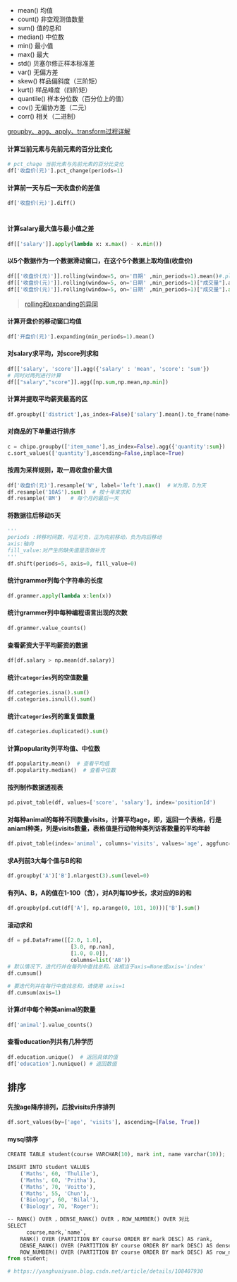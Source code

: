 - mean() 均值
- count() 非空观测值数量
- sum() 值的总和
- median() 中位数
- min() 最小值
- max() 最大
- std() 贝塞尔修正样本标准差
- var() 无偏方差
- skew() 样品偏斜度（三阶矩）
- kurt() 样品峰度（四阶矩）
- quantile() 样本分位数（百分位上的值）
- cov() 无偏协方差（二元）
- corr() 相关（二进制）

[groupby、agg、apply、transform过程详解](https://zhuanlan.zhihu.com/p/101284491)



#### 计算当前元素与先前元素的百分比变化
```python
# pct_chage 当前元素与先前元素的百分比变化
df['收盘价(元)'].pct_change(periods=1)
```

#### 计算前一天与后一天收盘价的差值
```python
df['收盘价(元)'].diff()
```

#### 

```python

```


#### 计算salary最大值与最小值之差

```python
df[['salary']].apply(lambda x: x.max() - x.min())
```

#### 以5个数据作为一个数据滑动窗口，在这个5个数据上取均值(收盘价)
```python
df[['收盘价(元)']].rolling(window=5, on='日期' ,min_periods=1).mean()#.plot()
df[['收盘价(元)']].rolling(window=5, on='日期' ,min_periods=1)["成交量"].agg({"amt_sum": np.sum, "amt_mean": np.mean})
df[['收盘价(元)']].rolling(window=5, on='日期' ,min_periods=1)["成交量"].apply(lambda x: sum(x)/100, raw=False)
```
> [rolling和expanding的异同](https://www.jianshu.com/p/b8c795345e93?from=timeline) 

#### 计算开盘价的移动窗口均值

```python
df['开盘价(元)'].expanding(min_periods=1).mean()
```

#### 对salary求平均，对score列求和

```python
df[['salary', 'score']].agg({'salary' : 'mean', 'score': 'sum'})
# 同时对两列进行计算
df[["salary","score"]].agg([np.sum,np.mean,np.min])
```

#### 计算并提取平均薪资最高的区
```python
df.groupby(['district'],as_index=False)['salary'].mean().to_frame(name='平均薪资').sort_values(by='平均薪资', ascending=False)[:10]
```

#### 对商品的下单量进行排序

```python
c = chipo.groupby(['item_name'],as_index=False).agg({'quantity':sum})
c.sort_values(['quantity'],ascending=False,inplace=True)
```

#### 



#### 按周为采样规则，取一周收盘价最大值

```python
df['收盘价(元)'].resample('W', label='left').max()  # W为周，D为天
df.resample('10AS').sum()  # 按十年来求和
df.resample('BM')   # 每个月的最后一天
```


#### 将数据往后移动5天
```python
'''
periods :转移时间数，可正可负，正为向前移动，负为向后移动
axis:轴向
fill_value:对产生的缺失值是否做补充
'''
df.shift(periods=5, axis=0, fill_value=0)
```

#### 统计grammer列每个字符串的长度
```python
df.grammer.apply(lambda x:len(x))
```

#### 统计grammer列中每种编程语言出现的次数
```python
df.grammer.value_counts()
```

#### 查看薪资大于平均薪资的数据
```python
df[df.salary > np.mean(df.salary)]
```


#### 统计`categories`列的空值数量
```python
df.categories.isna().sum()
df.categories.isnull().sum()
```

#### 统计`categories`列的重复值数量
```python
df.categories.duplicated().sum()
```

#### 计算popularity列平均值、中位数
```python
df.popularity.mean()  # 查看平均值
df.popularity.median()  # 查看中位数
```

#### 按列制作数据透视表
```python
pd.pivot_table(df, values=['score', 'salary'], index='positionId')
```

#### 对每种animal的每种不同数量visits，计算平均age，即，返回一个表格，行是aniaml种类，列是visits数量，表格值是行动物种类列访客数量的平均年龄
```python
df.pivot_table(index='animal', columns='visits', values='age', aggfunc='mean')
```


#### 求A列前3大每个值与B的和
```python
df.groupby('A')['B'].nlargest(3).sum(level=0)
```


#### 有列A、B，A的值在1-100（含），对A列每10步长，求对应的B的和
```python
df.groupby(pd.cut(df['A'], np.arange(0, 101, 10)))['B'].sum()
```

#### 滚动求和

```python
df = pd.DataFrame([[2.0, 1.0],
                    [3.0, np.nan],
                    [1.0, 0.0]],
                    columns=list('AB'))
# 默认情况下，迭代行并在每列中查找总和。这相当于axis=None或axis='index'
df.cumsum()

# 要迭代列并在每行中查找总和，请使用 axis=1
df.cumsum(axis=1)
```

#### 计算df中每个种类animal的数量
```python
df['animal'].value_counts()
```

#### 查看education列共有几种学历

```python
df.education.unique()  # 返回具体的值
df['education'].nunique() # 返回数值
```





## 排序

#### 先按age降序排列，后按visits升序排列

```python
df.sort_values(by=['age', 'visits'], ascending=[False, True])
```



#### mysql排序

```python
CREATE TABLE student(course VARCHAR(10), mark int, name varchar(10));

INSERT INTO student VALUES
    ('Maths', 60, 'Thulile'),
    ('Maths', 60, 'Pritha'),
    ('Maths', 70, 'Voitto'),
    ('Maths', 55, 'Chun'),
    ('Biology', 60, 'Bilal'),
    ('Biology', 70, 'Roger');

-- RANK() OVER ，DENSE_RANK() OVER ，ROW_NUMBER() OVER 对比
SELECT
	  course,mark,`name`,
    RANK() OVER (PARTITION BY course ORDER BY mark DESC) AS rank,
    DENSE_RANK() OVER (PARTITION BY course ORDER BY mark DESC) AS dense_rank,
    ROW_NUMBER() OVER (PARTITION BY course ORDER BY mark DESC) AS row_num
from student;

# https://yanghuaiyuan.blog.csdn.net/article/details/108407930
```
#### 

```python

```
#### 

```python

```

#### 

```python

```

#### 

```python

```

